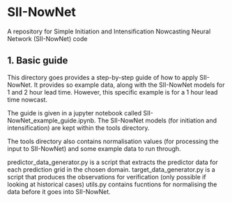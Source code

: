 # SII-NowNet
A repository for Simple Initiation and Intensification Nowcasting Neural Network (SII-NowNet) code


## 1. Basic guide

This directory goes provides a step-by-step guide of how to apply SII-NowNet. It provides so example data, along with the SII-NowNet models for 1 and 2 hour lead time. However, this specific example is for a 1 hour lead time nowcast. 

The guide is given in a jupyter notebook called SII-NowNet_example_guide.ipynb. The SII-NowNet models (for initiation and intensification) are kept within the tools directory. 

The tools directory also contains normalisation values (for processing the input to SII-NowNet) and some example data to run through.

predictor_data_generator.py is a script that extracts the predictor data for each prediction grid in the chosen domain.
target_data_generator.py is a script that produces the observations for verification (only possible if looking at historical cases)
utils.py contains fucntions for normalising the data before it goes into SII-NowNet.



